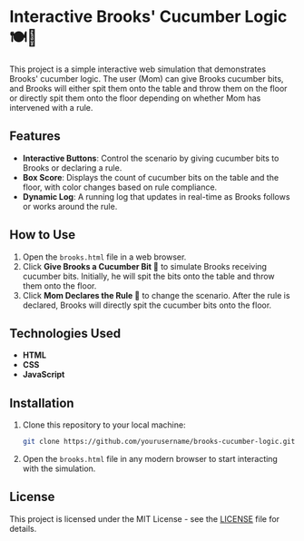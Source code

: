 # Interactive Brooks' Cucumber Logic 🍽️🥒

This project is a simple interactive web simulation that demonstrates Brooks' cucumber logic. The user (Mom) can give Brooks cucumber bits, and Brooks will either spit them onto the table and throw them on the floor or directly spit them onto the floor depending on whether Mom has intervened with a rule.

## Features

- **Interactive Buttons**: Control the scenario by giving cucumber bits to Brooks or declaring a rule.
- **Box Score**: Displays the count of cucumber bits on the table and the floor, with color changes based on rule compliance.
- **Dynamic Log**: A running log that updates in real-time as Brooks follows or works around the rule.

## How to Use

1. Open the `brooks.html` file in a web browser.
2. Click **Give Brooks a Cucumber Bit 🥒** to simulate Brooks receiving cucumber bits. Initially, he will spit the bits onto the table and throw them onto the floor.
3. Click **Mom Declares the Rule 🚫** to change the scenario. After the rule is declared, Brooks will directly spit the cucumber bits onto the floor.

## Technologies Used

- **HTML**
- **CSS**
- **JavaScript**

## Installation

1. Clone this repository to your local machine:
   ```bash
   git clone https://github.com/yourusername/brooks-cucumber-logic.git
   ```
2. Open the `brooks.html` file in any modern browser to start interacting with the simulation.

## License

This project is licensed under the MIT License - see the [LICENSE](LICENSE) file for details.
